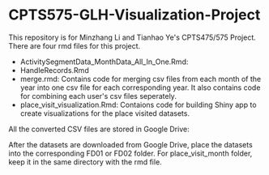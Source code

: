 # CPTS575-GLH-Visualization-Project

This repository is for Minzhang Li and Tianhao Ye's CPTS475/575 Project. There are four rmd files for this project.

- ActivitySegmentData_MonthData_All_In_One.Rmd:
- HandleRecords.Rmd
- merge.rmd: Contains code for merging csv files from each month of the year into one csv file for each corresponding year. It also contains code for combining each user's csv files seperately.
- place_visit_visualization.Rmd: Contaions code for building Shiny app to create visualizations for the place visited datasets.

All the converted CSV files are stored in Google Drive: 

After the datasets are downloaded from Google Drive, place the datasets into the corresponding FD01 or FD02 folder. For place_visit_month folder, keep it in the same directory with the rmd file.
